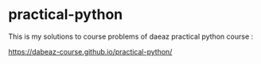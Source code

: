 # practical-python
This is my solutions to course problems of daeaz practical python course :

https://dabeaz-course.github.io/practical-python/
